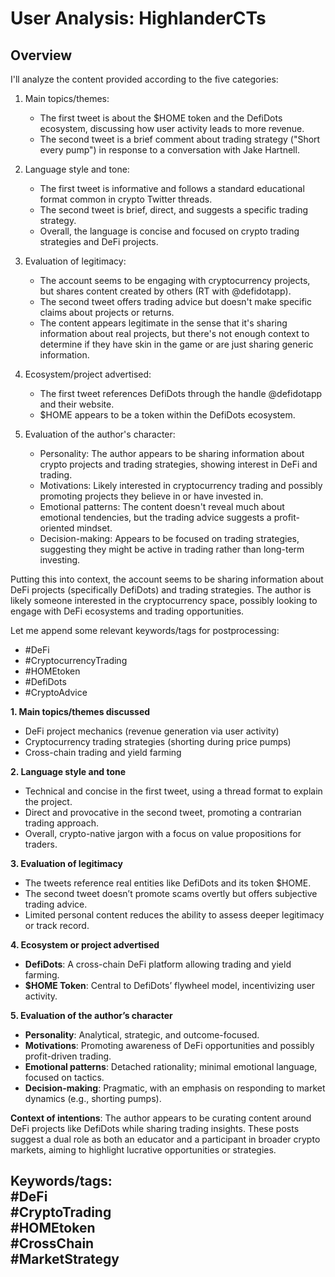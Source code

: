 # User Analysis: HighlanderCTs

## Overview

<think>
I'll analyze the content provided according to the five categories:

1. Main topics/themes:
   - The first tweet is about the $HOME token and the DefiDots ecosystem, discussing how user activity leads to more revenue.
   - The second tweet is a brief comment about trading strategy ("Short every pump") in response to a conversation with Jake Hartnell.

2. Language style and tone:
   - The first tweet is informative and follows a standard educational format common in crypto Twitter threads.
   - The second tweet is brief, direct, and suggests a specific trading strategy.
   - Overall, the language is concise and focused on crypto trading strategies and DeFi projects.

3. Evaluation of legitimacy:
   - The account seems to be engaging with cryptocurrency projects, but shares content created by others (RT with @defidotapp).
   - The second tweet offers trading advice but doesn't make specific claims about projects or returns.
   - The content appears legitimate in the sense that it's sharing information about real projects, but there's not enough context to determine if they have skin in the game or are just sharing generic information.

4. Ecosystem/project advertised:
   - The first tweet references DefiDots through the handle @defidotapp and their website.
   - $HOME appears to be a token within the DefiDots ecosystem.

5. Evaluation of the author's character:
   - Personality: The author appears to be sharing information about crypto projects and trading strategies, showing interest in DeFi and trading.
   - Motivations: Likely interested in cryptocurrency trading and possibly promoting projects they believe in or have invested in.
   - Emotional patterns: The content doesn't reveal much about emotional tendencies, but the trading advice suggests a profit-oriented mindset.
   - Decision-making: Appears to be focused on trading strategies, suggesting they might be active in trading rather than long-term investing.

Putting this into context, the account seems to be sharing information about DeFi projects (specifically DefiDots) and trading strategies. The author is likely someone interested in the cryptocurrency space, possibly looking to engage with DeFi ecosystems and trading opportunities.

Let me append some relevant keywords/tags for postprocessing:

- #DeFi
- #CryptocurrencyTrading
- #HOMEtoken
- #DefiDots
- #CryptoAdvice
</think>

**1. Main topics/themes discussed**  
- DeFi project mechanics (revenue generation via user activity)  
- Cryptocurrency trading strategies (shorting during price pumps)  
- Cross-chain trading and yield farming  

**2. Language style and tone**  
- Technical and concise in the first tweet, using a thread format to explain the project.  
- Direct and provocative in the second tweet, promoting a contrarian trading approach.  
- Overall, crypto-native jargon with a focus on value propositions for traders.  

**3. Evaluation of legitimacy**  
- The tweets reference real entities like DefiDots and its token $HOME.  
- The second tweet doesn’t promote scams overtly but offers subjective trading advice.  
- Limited personal content reduces the ability to assess deeper legitimacy or track record.  

**4. Ecosystem or project advertised**  
- **DefiDots**: A cross-chain DeFi platform allowing trading and yield farming.  
- **$HOME Token**: Central to DefiDots’ flywheel model, incentivizing user activity.  

**5. Evaluation of the author’s character**  
- **Personality**: Analytical, strategic, and outcome-focused.  
- **Motivations**: Promoting awareness of DeFi opportunities and possibly profit-driven trading.  
- **Emotional patterns**: Detached rationality; minimal emotional language, focused on tactics.  
- **Decision-making**: Pragmatic, with an emphasis on responding to market dynamics (e.g., shorting pumps).  

**Context of intentions**: The author appears to be curating content around DeFi projects like DefiDots while sharing trading insights. These posts suggest a dual role as both an educator and a participant in broader crypto markets, aiming to highlight lucrative opportunities or strategies.  

**Keywords/tags**:  
#DeFi  
#CryptoTrading  
#HOMEtoken  
#CrossChain  
#MarketStrategy
---
